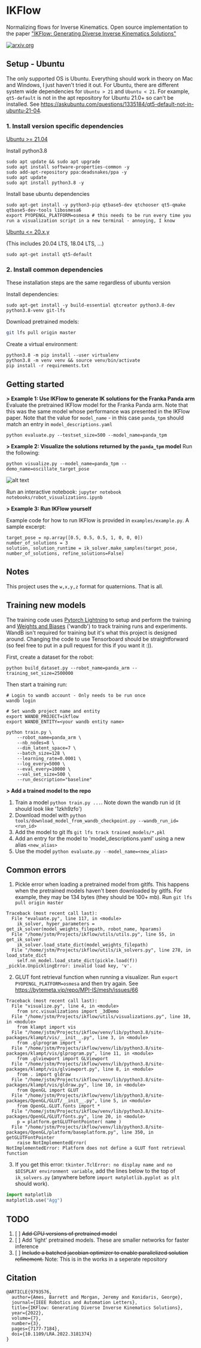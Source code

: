 # IKFlow
Normalizing flows for Inverse Kinematics. Open source implementation to the paper ["IKFlow: Generating Diverse Inverse Kinematics Solutions"](https://ieeexplore.ieee.org/abstract/document/9793576)

[![arxiv.org](https://img.shields.io/badge/cs.RO-%09arXiv%3A2111.08933-red)](https://arxiv.org/abs/2111.08933)


## Setup - Ubuntu

The only supported OS is Ubuntu. Everything should work in theory on Mac and Windows, I just haven't tried it out. For 
Ubuntu, there are different system wide dependencies for `Ubuntu > 21` and `Ubuntu < 21`. For example, `qt5-default` is 
not in the apt repository for Ubuntu 21.0+ so can't be installed. See https://askubuntu.com/questions/1335184/qt5-default-not-in-ubuntu-21-04.

### 1. Install version specific dependencies
<ins>Ubuntu >= 21.04</ins>
<!-- #### Ubuntu >= 21.04 -->
<!-- **Ubuntu >= 21.04** -->

<!-- 1. Install python3.8 -->
Install python3.8
```
sudo apt update && sudo apt upgrade
sudo apt install software-properties-common -y
sudo add-apt-repository ppa:deadsnakes/ppa -y
sudo apt update
sudo apt install python3.8 -y
```

<!-- 2. Install base ubuntu dependencies -->
Install base ubuntu dependencies
```
sudo apt-get install -y python3-pip qtbase5-dev qtchooser qt5-qmake qtbase5-dev-tools libosmesa6
export PYOPENGL_PLATFORM=osmesa # this needs to be run every time you run a visualization script in a new terminal - annoying, I know
```

<ins>Ubuntu <= 20.x.y</ins>
<!-- #### Ubuntu <= 20.x.y -->
<!-- **Ubuntu <= 20.x.y** -->
<!-- 1. Install base ubuntu dependencies -->
(This includes 20.04 LTS, 18.04 LTS, ...)
```
sudo apt-get install qt5-default   
```

### 2. Install common dependencies
These installation steps are the same regardless of ubuntu version

Install dependencies:
```
sudo apt-get install -y build-essential qtcreator python3.8-dev python3.8-venv git-lfs 
```
Download pretrained models:
```bash
git lfs pull origin master
```
Create a virtual environment:
```
python3.8 -m pip install --user virtualenv
python3.8 -m venv venv && source venv/bin/activate
pip install -r requirements.txt
```


## Getting started

**> Example 1: Use IKFlow to generate IK solutions for the Franka Panda arm**
Evaluate the pretrained IKFlow model for the Franka Panda arm. Note that this was the same model whose performance was presented in the IKFlow paper. Note that the value for `model_name` - in this case `panda_tpm` should match an entry in `model_descriptions.yaml` 
```
python evaluate.py --testset_size=500 --model_name=panda_tpm
```

**> Example 2: Visualize the solutions returned by the `panda_tpm` model**
Run the following:
```
python visualize.py --model_name=panda_tpm --demo_name=oscillate_target_pose
```
![alt text](../media/panda_tpm_oscillate_x-2022-08-26.gif?raw=true)

Run an interactive notebook: `jupyter notebook notebooks/robot_visualizations.ipynb`

**> Example 3: Run IKFlow yourself**

Example code for how to run IKFlow is provided in `examples/example.py`. A sample excerpt:
```
target_pose = np.array([0.5, 0.5, 0.5, 1, 0, 0, 0])
number_of_solutions = 3
solution, solution_runtime = ik_solver.make_samples(target_pose, number_of_solutions, refine_solutions=False)
```


## Notes
This project uses the `w,x,y,z` format for quaternions. That is all.


## Training new models

The training code uses [Pytorch Lightning](https://www.pytorchlightning.ai/) to setup and perform the training and [Weights and Biases](https://wandb.ai/) ('wandb') to track training runs and experiments. WandB isn't required for training but it's what this project is designed around. Changing the code to use Tensorboard should be straightforward (so feel free to put in a pull request for this if you want it :)).

First, create a dataset for the robot:
```
python build_dataset.py --robot_name=panda_arm --training_set_size=2500000
```

Then start a training run:
```
# Login to wandb account - Only needs to be run once
wandb login

# Set wandb project name and entity
export WANDB_PROJECT=ikflow 
export WANDB_ENTITY=<your wandb entity name>

python train.py \
    --robot_name=panda_arm \
    --nb_nodes=8 \
    --dim_latent_space=7 \
    --batch_size=128 \
    --learning_rate=0.0001 \
    --log_every=5000 \
    --eval_every=10000 \
    --val_set_size=500 \
    --run_description="baseline"
```

**> Add a trained model to the repo**
1. Train a model `python train.py ...`. Note down the wandb run id (it should look like '1zkh9zfo')
2. Download model with `python tools/download_model_from_wandb_checkpoint.py --wandb_run_id=<run_id>`
3. Add the model to git lfs `git lfs track trained_models/*.pkl`
4. Add an entry for the model to 'model_descriptions.yaml' using a new alias `<new_alias>`
5. Use the model `python evaluate.py --model_name=<new_alias>`



## Common errors

1. Pickle error when loading a pretrained model from gitlfs. This happens when the pretrained models haven't been downloaded by gitlfs. For example, they may be 134 bytes (they should be 100+ mb). Run `git lfs pull origin master` 
```
Traceback (most recent call last):
  File "evaluate.py", line 117, in <module>
    ik_solver, hyper_parameters = get_ik_solver(model_weights_filepath, robot_name, hparams)
  File "/home/jstm/Projects/ikflow/utils/utils.py", line 55, in get_ik_solver
    ik_solver.load_state_dict(model_weights_filepath)
  File "/home/jstm/Projects/ikflow/utils/ik_solvers.py", line 278, in load_state_dict
    self.nn_model.load_state_dict(pickle.load(f))
_pickle.UnpicklingError: invalid load key, 'v'.
```

2. GLUT font retrieval function when running a visualizer. Run `export PYOPENGL_PLATFORM=osmesa` and then try again. See https://bytemeta.vip/repo/MPI-IS/mesh/issues/66

```
Traceback (most recent call last):
  File "visualize.py", line 4, in <module>
    from src.visualizations import _3dDemo
  File "/home/jstm/Projects/ikflow/utils/visualizations.py", line 10, in <module>
    from klampt import vis
  File "/home/jstm/Projects/ikflow/venv/lib/python3.8/site-packages/klampt/vis/__init__.py", line 3, in <module>
    from .glprogram import *
  File "/home/jstm/Projects/ikflow/venv/lib/python3.8/site-packages/klampt/vis/glprogram.py", line 11, in <module>
    from .glviewport import GLViewport
  File "/home/jstm/Projects/ikflow/venv/lib/python3.8/site-packages/klampt/vis/glviewport.py", line 8, in <module>
    from . import gldraw
  File "/home/jstm/Projects/ikflow/venv/lib/python3.8/site-packages/klampt/vis/gldraw.py", line 10, in <module>
    from OpenGL import GLUT
  File "/home/jstm/Projects/ikflow/venv/lib/python3.8/site-packages/OpenGL/GLUT/__init__.py", line 5, in <module>
    from OpenGL.GLUT.fonts import *
  File "/home/jstm/Projects/ikflow/venv/lib/python3.8/site-packages/OpenGL/GLUT/fonts.py", line 20, in <module>
    p = platform.getGLUTFontPointer( name )
  File "/home/jstm/Projects/ikflow/venv/lib/python3.8/site-packages/OpenGL/platform/baseplatform.py", line 350, in getGLUTFontPointer
    raise NotImplementedError( 
NotImplementedError: Platform does not define a GLUT font retrieval function
```

3. If you get this error: `tkinter.TclError: no display name and no $DISPLAY environment variable`, add the lines below to the top of `ik_solvers.py` (anywhere before `import matplotlib.pyplot as plt` should work).
``` python
import matplotlib
matplotlib.use("Agg")
```

## TODO
1. [ ] ~~Add CPU versions of pretrained model~~
2. [ ] Add 'light' pretrained models. These are smaller networks for faster inference
3. [ ] ~~Include a batched jacobian optimizer to enable parallelized solution refinement.~~ Note: This is in the works in a seperate repository



## Citation
```
@ARTICLE{9793576,
  author={Ames, Barrett and Morgan, Jeremy and Konidaris, George},
  journal={IEEE Robotics and Automation Letters}, 
  title={IKFlow: Generating Diverse Inverse Kinematics Solutions}, 
  year={2022},
  volume={7},
  number={3},
  pages={7177-7184},
  doi={10.1109/LRA.2022.3181374}
}
```